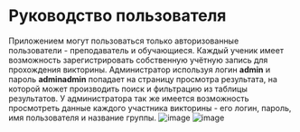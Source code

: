 
# Руководство пользователя

Приложением могут пользоваться только авторизованные пользователи - преподаватель и обучающиеся.
Каждый ученик имеет возможность зарегистрировать собственную учётную запись для прохождения викторины.
Администратор используя логин **admin** и пароль **adminadmin** попадает на страницу просмотра результата, на которой может производить поиск и фильтрацию из таблицы результатов.
У администратора так же имеется возможность просмотреть данные каждого участника викторины - его логин, пароль, имя пользователя и название группы. 
![image](https://github.com/CHVRXN/Savitski7sem/assets/90219892/15b67adc-5a62-47b6-bd80-a6fdf703b01e)
![image](https://github.com/CHVRXN/Savitski7sem/assets/90219892/816e80db-229e-4f6a-a71a-30d0eb1c851c)
